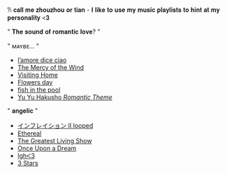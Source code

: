 𐙚 𝐜𝐚𝐥𝐥 𝐦𝐞 𝐳𝐡𝐨𝐮𝐳𝐡𝐨𝐮 𝐨𝐫 𝐭𝐢𝐚𝐧 - 𝐈 𝐥𝐢𝐤𝐞 𝐭𝐨 𝐮𝐬𝐞 𝐦𝐲 𝐦𝐮𝐬𝐢𝐜 𝐩𝐥𝐚𝐲𝐥𝐢𝐬𝐭𝐬 𝐭𝐨 𝐡𝐢𝐧𝐭 𝐚𝐭 𝐦𝐲 𝐩𝐞𝐫𝐬𝐨𝐧𝐚𝐥𝐢𝐭𝐲 <𝟑

" 𝐓𝐡𝐞 𝐬𝐨𝐮𝐧𝐝 𝐨𝐟 𝐫𝐨𝐦𝐚𝐧𝐭𝐢𝐜 𝐥𝐨𝐯𝐞? "

 " ᴍᴀʏʙᴇ... "
- [l’amore dice ciao](https://youtu.be/M4mB_z39SD8?si=t7LNC0vkd1oLToi2)
- [The Mercy of the Wind](https://youtu.be/DX6QHjx_RYw?si=xNqCWsKVI2FZXJPF)
- [Visiting Home](https://youtu.be/ofA99CchGtM?si=Fgsx66eYJlt17FFw)
- [Flowers day](https://youtu.be/Q6CmyFu2Pak?si=Srlj7Inw3YAbGnhT)
- [fish in the pool](https://youtu.be/ge-OARWV9sE?si=sEI_f5wZTefohl8c)
- [Yu Yu Hakusho *Romantic Theme*](https://youtu.be/k8aAJ4_tSi8?si=Ujlp5pMOZH7i2dfk)

 " 𝐚𝐧𝐠𝐞𝐥𝐢𝐜 " 
 - [インフレイション II looped](https://youtu.be/ZIRNfRvIwE4?si=_IpcJq1pnpDOTh_r)
 - [Ethereal](https://youtu.be/sYvqEh0Wdec?si=8fvHymiVLDjq8QiR)
 - [The Greatest Living Show](https://youtu.be/qFow8LkHtlU?si=UXPNuvaAineH4TlY)
 - [Once Upon a Dream](https://youtu.be/8Y2BHJIQFNY?si=ug9TN3rhgig624bV)
 - [lghᐸ3](https://youtu.be/z4f5VbcLA-Q?si=JJmzCOJjG6c216aU)
 - [3 Stars](https://youtu.be/iQJ-FY7lrkU?si=Do8e1vqaPRBCXTWq)
